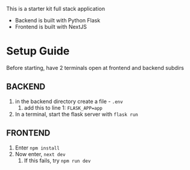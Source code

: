 This is a starter kit full stack application

- Backend is built with Python Flask
- Frontend is built with NextJS

# Setup Guide

Before starting, have 2 terminals open at frontend and backend subdirs

## BACKEND
1. in the backend directory create a file - ```.env```
   1. add this to line 1: ```FLASK_APP=app```
2. In a terminal, start the flask server with ```flask run```

## FRONTEND
1. Enter ```npm install```
4. Now enter, ```next dev```
   1. If this fails, try ```npm run dev```  
